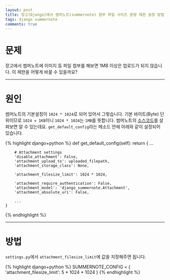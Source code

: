 ```yaml
---
layout: post
title: 장고(Django)에서 썸머노트(summernote) 첨부 파일 사이즈 용량 제한 설정 방법
tags: django summernote
comments: true
---
```


# 문제

장고에서 썸머노트에 이미지 등 파일 첨부를 해보면 1MB 이상은 업로드가 되지 않습니다. 이 제한을 어떻게 바꿀 수 있을까요?  

---

# 원인

썸머노트의 기본설정이 `1024 * 1024`로 되어 있어서 그렇습니다. 기본 바이트(Byte) 단위이므로 `1024 = 1KB`이니 `1024 * 1024`는 `1MB`를 뜻합니다. 썸머노트의 [소스코드](https://github.com/summernote/django-summernote/blob/master/django_summernote/apps.py)를 살펴보면 알 수 있는데요. `get_default_config`라는 메소드 안에 아래와 같이 설정되어 있습니다.  

{% highlight django+python %}
def get_default_config(self):
    return {
        ...

        # Attachment settings
        'disable_attachment': False,
        'attachment_upload_to': uploaded_filepath,
        'attachment_storage_class': None,

        'attachment_filesize_limit': 1024 * 1024,

        'attachment_require_authentication': False,
        'attachment_model': 'django_summernote.Attachment',
        'attachment_absolute_uri': False,

        ...
    }
{% endhighlight %}

---

# 방법

`settings.py`에서 `attachment_filesize_limit`에 값을 지정해주면 됩니다.


{% highlight django+python %}
SUMMERNOTE_CONFIG = {
    'attachment_filesize_limit': 5 * 1024 * 1024
}
{% endhighlight %}
